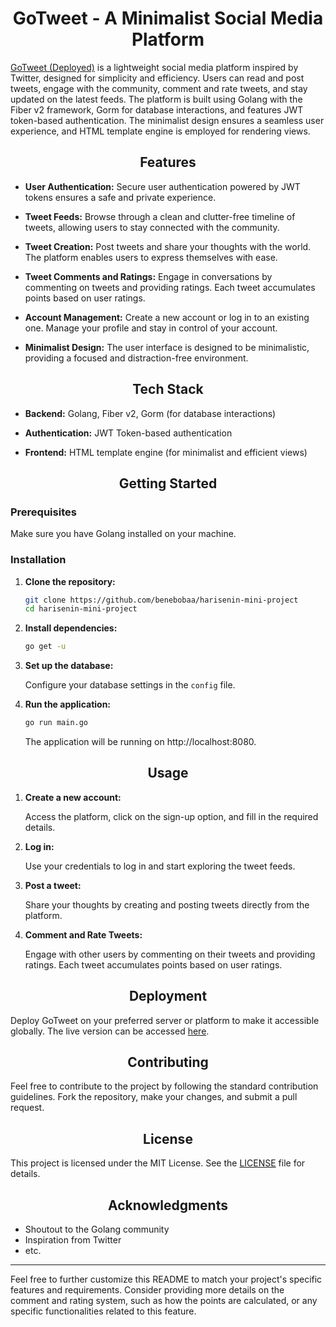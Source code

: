 # <div align="center">GoTweet - A Minimalist Social Media Platform</div>

[GoTweet (Deployed)](http://tweets.beneboba.me:8080) is a lightweight social media platform inspired by Twitter, designed for simplicity and efficiency. Users can read and post tweets, engage with the community, comment and rate tweets, and stay updated on the latest feeds. The platform is built using Golang with the Fiber v2 framework, Gorm for database interactions, and features JWT token-based authentication. The minimalist design ensures a seamless user experience, and HTML template engine is employed for rendering views.

## <div align="center">Features</div>

- **User Authentication:** Secure user authentication powered by JWT tokens ensures a safe and private experience.

- **Tweet Feeds:** Browse through a clean and clutter-free timeline of tweets, allowing users to stay connected with the community.

- **Tweet Creation:** Post tweets and share your thoughts with the world. The platform enables users to express themselves with ease.

- **Tweet Comments and Ratings:** Engage in conversations by commenting on tweets and providing ratings. Each tweet accumulates points based on user ratings.

- **Account Management:** Create a new account or log in to an existing one. Manage your profile and stay in control of your account.

- **Minimalist Design:** The user interface is designed to be minimalistic, providing a focused and distraction-free environment.

## <div align="center">Tech Stack</div>

- **Backend:** Golang, Fiber v2, Gorm (for database interactions)
  
- **Authentication:** JWT Token-based authentication
  
- **Frontend:** HTML template engine (for minimalist and efficient views)

## <div align="center">Getting Started</div>

### Prerequisites

Make sure you have Golang installed on your machine.

### Installation

1. **Clone the repository:**

    ```bash
    git clone https://github.com/benebobaa/harisenin-mini-project
    cd harisenin-mini-project
    ```

2. **Install dependencies:**

    ```bash
    go get -u
    ```

3. **Set up the database:**

    Configure your database settings in the `config` file.

4. **Run the application:**

    ```bash
    go run main.go
    ```

   The application will be running on http://localhost:8080.

## <div align="center">Usage</div>

1. **Create a new account:**

    Access the platform, click on the sign-up option, and fill in the required details.

2. **Log in:**

    Use your credentials to log in and start exploring the tweet feeds.

3. **Post a tweet:**

    Share your thoughts by creating and posting tweets directly from the platform.

4. **Comment and Rate Tweets:**

    Engage with other users by commenting on their tweets and providing ratings. Each tweet accumulates points based on user ratings.

## <div align="center">Deployment</div>

Deploy GoTweet on your preferred server or platform to make it accessible globally. The live version can be accessed [here](http://tweets.beneboba.me:8080).


## <div align="center">Contributing</div>

Feel free to contribute to the project by following the standard contribution guidelines. Fork the repository, make your changes, and submit a pull request.

## <div align="center">License</div>

This project is licensed under the MIT License. See the [LICENSE](LICENSE) file for details.

## <div align="center">Acknowledgments</div>

- Shoutout to the Golang community
- Inspiration from Twitter
- etc.

---

Feel free to further customize this README to match your project's specific features and requirements. Consider providing more details on the comment and rating system, such as how the points are calculated, or any specific functionalities related to this feature.

